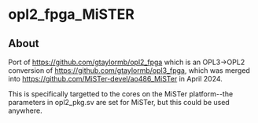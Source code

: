 opl2_fpga_MiSTER
=========
## About
Port of https://github.com/gtaylormb/opl2_fpga which is an OPL3->OPL2 conversion of https://github.com/gtaylormb/opl3_fpga,
which was merged into https://github.com/MiSTer-devel/ao486_MiSTer in April 2024.

This is specifically targetted to the cores on the MiSTer platform--the parameters in opl2_pkg.sv are set for
MiSTer, but this could be used anywhere.
